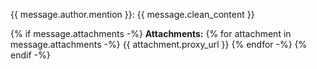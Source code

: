 {{ message.author.mention }}: {{ message.clean_content }}

{% if message.attachments -%}
**Attachments:**
{% for attachment in message.attachments -%}
{{ attachment.proxy_url }}
{% endfor -%}
{% endif -%}
